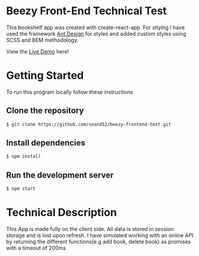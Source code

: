 # Beezy Front-End Technical Test

This bookshelf app was created with create-react-app. For stlying I have used the framework [Ant Design](https://ant.design) for styles and added custom styles using SCSS and BEM methodology. 

View the [Live Demo](https://beezy-bookshelf-seand.surge.sh) here!

# Getting Started

To run this program locally follow these instructions

## Clone the repository

```bash
$ git clone https://github.com/seand52/beezy-frontend-test.git
```

## Install dependencies

```bash
$ npm install
```

## Run the development server
```bash
$ npm start
```

# Technical Description

This App is made fully on the client side. All data is stored in session storage and is lost upon refresh. I have simulated working with an online API by returning the different functions(e.g add book, delete book) as promises with a timeout of 200ms
